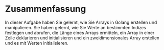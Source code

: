 # Zusammenfassung

In dieser Aufgabe haben Sie gelernt, wie Sie Arrays in Golang erstellen und manipulieren. Sie haben gelernt, wie Sie Werte an bestimmten Indizes festlegen und abrufen, die Länge eines Arrays ermitteln, ein Array in einer Zeile deklarieren und initialisieren und ein zweidimensionales Array erstellen und es mit Werten initialisieren.
